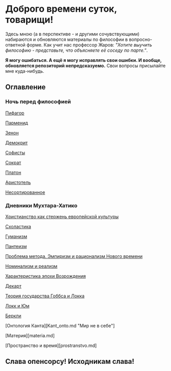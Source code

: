 # Доброго времени суток, товарищи!

Здесь мною (а в перспективе - и другими сочувствующими) набираются и обновляются материалы по философии в вопросно-ответной форме.
Как учит нас профессор Жаров: *"Хотите выучить философию - представьте, что объясняете её соседу по парте."*.

**Я могу ошибаться. А ещё я могу исправлять свои ошибки. И вообще, обновляется репозиторий непредсказуемо.**
Свои вопросы присылайте мне куда-нибудь.

## Оглавление

### Ночь перед философией

[Пифагор](Pifagor.md "Число правит миром")

[Парменид](Parmenid.md "Бытие есть, небытия нет")

[Зенон](Zenon.md "Матан бы он не сдал")

[Демокрит](Demokrit.md "Древнегреческий Горбачёв, тоже любил разбивать небытиём")

[Софисты](sofisty.md "Философ ищет предельные основания, софист - прибыльные")

[Сократ](Sokrat.md "Траванулся за идеи")

[Платон](Platon.md "Мир вещей - варварская грязь")

[Аристотель](Aristotel.md "Какая гадючистая гадюка!")

[Несортированное](nesort.md "Всякая фигня, потихоньку сортируется")

### Дневники Мухтара-Хатико

[Христианство как стержень европейской культуры](sterzhen.md)

[Схоластика](scholasty.md "Принципиальные глаза принципиального крота")

[Гуманизм](gumanizm.md)

[Пантеизм](panteizm.md)

[Проблема метода. Эмпиризм и рационализм Нового времени](problema_metoda.md "Чо, проблемы?")

[Номинализм и реализм](nominalizm_i_realizm.md)

[Характеристика эпохи Возрождения](vozrozhd.md)

[Декарт](Dekart.md "Спалим же всё в огне сомнений!")

[Теория государства Гоббса и Локка](gosudarstvo_Gobbs_Lokk.md "ИГИЛ - идеи Гоббса и Локка")

[Локк и Юм](Lokk_i_Jum.md "Опыт = сумма ощущений плюс привычка на тета-функцию")

[Беркли](Berkli.md)

[Онтология Канта][Kant_onto.md "Мир не в себе"]

[Материя][materia.md]

[Пространство и время][prostranstvo.md]

## Слава опенсорсу! Исходникам слава!
